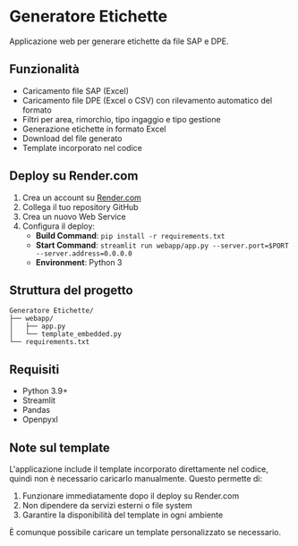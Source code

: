 # Generatore Etichette

Applicazione web per generare etichette da file SAP e DPE.

## Funzionalità

- Caricamento file SAP (Excel)
- Caricamento file DPE (Excel o CSV) con rilevamento automatico del formato
- Filtri per area, rimorchio, tipo ingaggio e tipo gestione
- Generazione etichette in formato Excel
- Download del file generato
- Template incorporato nel codice

## Deploy su Render.com

1. Crea un account su [Render.com](https://render.com)
2. Collega il tuo repository GitHub
3. Crea un nuovo Web Service
4. Configura il deploy:
   - **Build Command**: `pip install -r requirements.txt`
   - **Start Command**: `streamlit run webapp/app.py --server.port=$PORT --server.address=0.0.0.0`
   - **Environment**: Python 3

## Struttura del progetto

```
Generatore Etichette/
├── webapp/
│   ├── app.py
│   └── template_embedded.py
└── requirements.txt
```

## Requisiti

- Python 3.9+
- Streamlit
- Pandas
- Openpyxl

## Note sul template

L'applicazione include il template incorporato direttamente nel codice, quindi non è necessario caricarlo manualmente. Questo permette di:

1. Funzionare immediatamente dopo il deploy su Render.com
2. Non dipendere da servizi esterni o file system
3. Garantire la disponibilità del template in ogni ambiente

È comunque possibile caricare un template personalizzato se necessario.